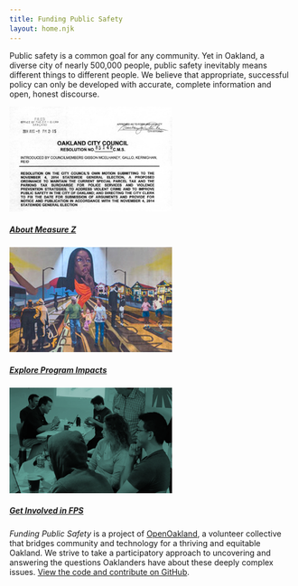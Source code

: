 ```yaml
---
title: Funding Public Safety
layout: home.njk
---
```


Public safety is a common goal for any community. Yet in Oakland, a diverse city of nearly 500,000 people, public safety inevitably means different things to different people. We believe that appropriate, successful policy can only be developed with accurate, complete information and open, honest discourse.

<div class="row spacer">

<div class="col-sm-4">
  <div class="card text-dark bg-light mb-3" style="max-width: 18rem;">
    <img src="assets/images/FPS-Measure-Z.png" class="class="card-img-top" alt="Thumbnail of the Measure Z ballot text">
    <div class="card-body">
    <h5 class="card-title"><a class="btn btn-primary" href="/about-measure-z/" role="button">About Measure Z</a></h5>
    </div>
  </div>
</div>

<div class="col-sm-4">
  <div class="card text-dark bg-light mb-3" style="max-width: 18rem;">
  <img src="assets/images/FPS-thumb-Burke-mural.png" class="class="card-img-top" alt="Mural by David Burke and McClymonds High School students, depicting Ja’Khi, the princess of knowledge, overlooking a block party where Oaklanders celebrate unity and change.">
      <div class="card-body">
      <h5 class="card-title"><a class="btn btn-primary" href="/program-impacts/" role="button">Explore Program Impacts</a></h5>
      </div>
    </div>
</div>

<div class="col-sm-4">
  <div class="card text-dark bg-light mb-3" style="max-width: 18rem;">
  <img src="assets/images/FPS-thumb-openoak.png" class="class="card-img-top" alt="Blue-tinged photo of several OpenOakland members working together">
      <div class="card-body">
      <h5 class="card-title"><a class="btn btn-primary" href="/get-involved/" role="button">Get Involved in FPS</a></h5>
      </div>
    </div>
</div>

</div>

*Funding Public Safety* is a project of [OpenOakland](https://openoakland.org), a volunteer collective that bridges community and technology for a thriving and equitable Oakland. We strive to take a participatory approach to uncovering and answering the questions Oaklanders have about these deeply complex issues. [View the code and contribute on GitHub](https://github.com/openoakland/funding-public-safety).
